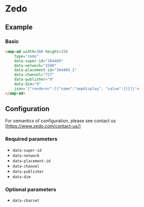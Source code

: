 <!--
Copyright 2015 The AMP HTML Authors. All Rights Reserved.

Licensed under the Apache License, Version 2.0 (the "License");
you may not use this file except in compliance with the License.
You may obtain a copy of the License at

      http://www.apache.org/licenses/LICENSE-2.0

Unless required by applicable law or agreed to in writing, software
distributed under the License is distributed on an "AS-IS" BASIS,
WITHOUT WARRANTIES OR CONDITIONS OF ANY KIND, either express or implied.
See the License for the specific language governing permissions and
limitations under the License.
-->

# Zedo

## Example

### Basic

```html
<amp-ad width=300 height=250
    type="zedo"
    data-super-id="364489"
    data-network="2500"
    data-placement-id="364489_1"
    data-channel="727"
    data-publisher="0"
    data-dim="9"
    json='{"renderer":[{"name":"ampdisplay", "value":{}}]}'>
</amp-ad>
```


## Configuration

For semantics of configuration, please see contact us [https://www.zedo.com/contact-us/]

### Required parameters

- `data-super-id`
- `data-network`
- `data-placement-id`
- `data-channel`
- `data-publisher`
- `data-dim`

### Optional parameters
- `data-charset`
